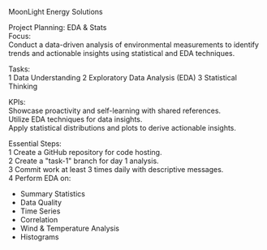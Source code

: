 MoonLight Energy Solutions 

Project Planning: EDA & Stats  
Focus:  
Conduct a data-driven analysis of environmental measurements to identify trends and actionable insights using statistical and EDA techniques.  

Tasks:  
1 Data Understanding
2 Exploratory Data Analysis (EDA)
3 Statistical Thinking  

KPIs:  
Showcase proactivity and self-learning with shared references.  
Utilize EDA techniques for data insights.  
Apply statistical distributions and plots to derive actionable insights.  

 Essential Steps:  
1 Create a GitHub repository for code hosting.  
2 Create a "task-1" branch for day 1 analysis.  
3 Commit work at least 3 times daily with descriptive messages.  
4 Perform EDA on:  
   - Summary Statistics  
   - Data Quality  
   - Time Series  
   - Correlation  
   - Wind & Temperature Analysis  
   - Histograms  